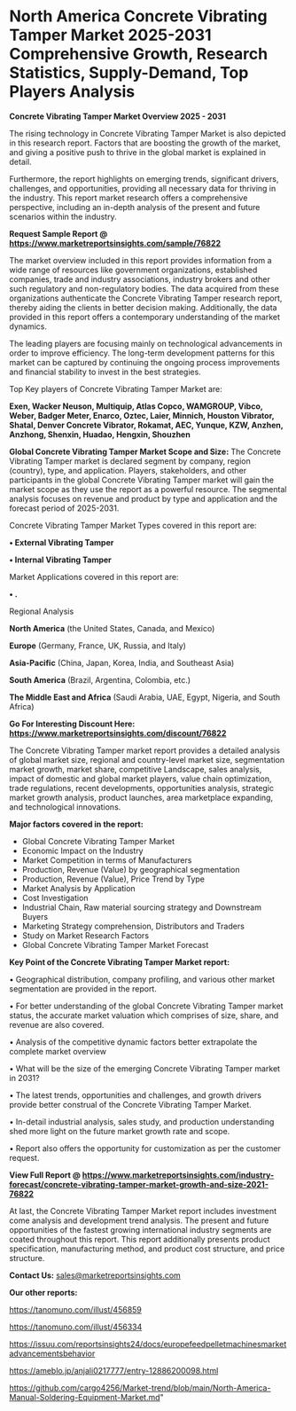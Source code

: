 # North America Concrete Vibrating Tamper Market 2025-2031 Comprehensive Growth, Research Statistics, Supply-Demand,  Top Players Analysis

<Strong> Concrete Vibrating Tamper Market Overview 2025 - 2031</strong>

The rising technology in Concrete Vibrating Tamper Market is also depicted in this research report. Factors that are boosting the growth of the market, and giving a positive push to thrive in the global market is explained in detail.

Furthermore, the report highlights on emerging trends, significant drivers, challenges, and opportunities, providing all necessary data for thriving in the industry. This report market research offers a comprehensive perspective, including an in-depth analysis of the present and future scenarios within the industry.

<strong>Request Sample Report @ <a href=https://www.marketreportsinsights.com/sample/76822>https://www.marketreportsinsights.com/sample/76822</a></strong>

The market overview included in this report provides information from a wide range of resources like government organizations, established companies, trade and industry associations, industry brokers and other such regulatory and non-regulatory bodies. The data acquired from these organizations authenticate the Concrete Vibrating Tamper research report, thereby aiding the clients in better decision making. Additionally, the data provided in this report offers a contemporary understanding of the market dynamics.

The leading players are focusing mainly on technological advancements in order to improve efficiency. The long-term development patterns for this market can be captured by continuing the ongoing process improvements and financial stability to invest in the best strategies.

Top Key players of Concrete Vibrating Tamper Market are:

<strong>Exen, Wacker Neuson, Multiquip, Atlas Copco, WAMGROUP, Vibco, Weber, Badger Meter, Enarco, Oztec, Laier, Minnich, Houston Vibrator, Shatal, Denver Concrete Vibrator, Rokamat, AEC, Yunque, KZW, Anzhen, Anzhong, Shenxin, Huadao, Hengxin, Shouzhen</strong>

<strong><b>Global Concrete Vibrating Tamper Market Scope and Size:</b></strong>
The Concrete Vibrating Tamper market is declared segment by company, region (country), type, and application. Players, stakeholders, and other participants in the global Concrete Vibrating Tamper market will gain the market scope as they use the report as a powerful resource. The segmental analysis focuses on revenue and product by type and application and the forecast period of 2025-2031.

Concrete Vibrating Tamper Market Types covered in this report are:

<strong>• External Vibrating Tamper

• Internal Vibrating Tamper</strong>

Market Applications covered in this report are:

<strong>• .</strong> 

Regional Analysis

<strong>North America</strong> (the United States, Canada, and Mexico)

<strong>Europe</strong> (Germany, France, UK, Russia, and Italy)

<strong>Asia-Pacific</strong> (China, Japan, Korea, India, and Southeast Asia)

<strong>South America</strong> (Brazil, Argentina, Colombia, etc.)

<strong>The Middle East and Africa</strong> (Saudi Arabia, UAE, Egypt, Nigeria, and South Africa)

<strong>Go For Interesting Discount Here: <a href=https://www.marketreportsinsights.com/discount/76822>https://www.marketreportsinsights.com/discount/76822</a></strong>

The Concrete Vibrating Tamper market report provides a detailed analysis of global market size, regional and country-level market size, segmentation market growth, market share, competitive Landscape, sales analysis, impact of domestic and global market players, value chain optimization, trade regulations, recent developments, opportunities analysis, strategic market growth analysis, product launches, area marketplace expanding, and technological innovations.

<strong><b>Major factors covered in the report:</b></strong>
<ul>
  <li>Global Concrete Vibrating Tamper Market </li>
  <li>Economic Impact on the Industry</li>
  <li>Market Competition in terms of Manufacturers</li>
  <li>Production, Revenue (Value) by geographical segmentation</li>
  <li>Production, Revenue (Value), Price Trend by Type</li>
  <li>Market Analysis by Application</li>
  <li>Cost Investigation</li>
  <li>Industrial Chain, Raw material sourcing strategy and Downstream Buyers</li>
  <li>Marketing Strategy comprehension, Distributors and Traders</li>
  <li>Study on Market Research Factors</li>
  <li>Global Concrete Vibrating Tamper Market Forecast</li>
</ul>

<strong><b>Key Point of the Concrete Vibrating Tamper Market report:</b></strong>

• Geographical distribution, company profiling, and various other market segmentation are provided in the report.

• For better understanding of the global Concrete Vibrating Tamper market status, the accurate market valuation which comprises of size, share, and revenue are also covered.

• Analysis of the competitive dynamic factors better extrapolate the complete market overview

• What will be the size of the emerging Concrete Vibrating Tamper market in 2031?

• The latest trends, opportunities and challenges, and growth drivers provide better construal of the Concrete Vibrating Tamper Market.

• In-detail industrial analysis, sales study, and production understanding shed more light on the future market growth rate and scope.

• Report also offers the opportunity for customization as per the customer request.

<strong><b>View Full Report @ <a href=https://www.marketreportsinsights.com/industry-forecast/concrete-vibrating-tamper-market-growth-and-size-2021-76822>https://www.marketreportsinsights.com/industry-forecast/concrete-vibrating-tamper-market-growth-and-size-2021-76822</a></b></strong>


At last, the Concrete Vibrating Tamper Market report includes investment come analysis and development trend analysis. The present and future opportunities of the fastest growing international industry segments are coated throughout this report. This report additionally presents product specification, manufacturing method, and product cost structure, and price structure.

<strong>Contact Us:</strong>
sales@marketreportsinsights.com

<strong>Our other reports:</strong>

<a href=https://tanomuno.com/illust/456859>https://tanomuno.com/illust/456859</a>

<a href=https://tanomuno.com/illust/456334>https://tanomuno.com/illust/456334</a>

<a href=https://issuu.com/reportsinsights24/docs/europefeedpelletmachinesmarketadvancementsbehavior>https://issuu.com/reportsinsights24/docs/europefeedpelletmachinesmarketadvancementsbehavior</a>

<a href=https://ameblo.jp/anjali0217777/entry-12886200098.html>https://ameblo.jp/anjali0217777/entry-12886200098.html</a>

<a href=https://github.com/cargo4256/Market-trend/blob/main/North-America-Manual-Soldering-Equipment-Market.md>https://github.com/cargo4256/Market-trend/blob/main/North-America-Manual-Soldering-Equipment-Market.md</a>"
